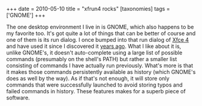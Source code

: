 +++
date = 2010-05-10
title = "xfrun4 rocks"
[taxonomies]
tags = ['GNOME']
+++

The one desktop environment I live in is GNOME, which also happens to be
my favorite too. It's got quite a lot of things that can be better of
course and one of them is its run dialog. I once bumped into that run
dialog of [Xfce 4] and have used it since I discovered it [years ago].
What I like about it is, unlike GNOME's, it doesn't auto-complete
using a large list of possible commands (presumably on the shell's
PATH) but rather a smaller list consisting of commands I have actually
run previously. What's more is that it makes those commands
persistently available as history (which GNOME's does as well by the
way). As if that's not enough, it will store only commands that were
successfully launched to avoid storing typos and failed commands in
history. These features makes for a superb piece of software.

  [Xfce 4]: http://www.xfce.org/
  [years ago]: http://mail.gnome.org/archives/gnome-list/2007-February/msg00003.html
